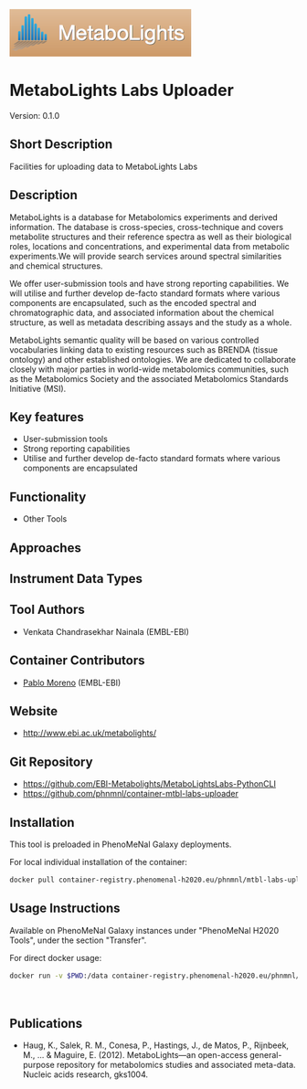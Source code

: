 ![Logo](logo.png)

# MetaboLights Labs Uploader
Version: 0.1.0

## Short Description

Facilities for uploading data to MetaboLights Labs

## Description

MetaboLights is a database for Metabolomics experiments and derived information.
The database is cross-species, cross-technique and covers metabolite structures and their reference spectra as well as their biological roles, locations and concentrations, and experimental data from metabolic experiments.We will provide search services around spectral similarities and chemical structures.

We offer user-submission tools and have strong reporting capabilities. We will utilise and further develop de-facto standard formats where various components are encapsulated, such as the encoded spectral and chromatographic data, and associated information about the chemical structure, as well as metadata describing assays and the study as a whole.

MetaboLights semantic quality will be based on various controlled vocabularies linking data to existing resources such as BRENDA (tissue ontology) and other established ontologies. We are dedicated to collaborate closely with major parties in world-wide metabolomics communities, such as the Metabolomics Society and the associated Metabolomics Standards Initiative (MSI).

## Key features

- User-submission tools
- Strong reporting capabilities
- Utilise and further develop de-facto standard formats where various components are encapsulated

## Functionality

- Other Tools

## Approaches
  
## Instrument Data Types

## Tool Authors

- Venkata Chandrasekhar Nainala (EMBL-EBI)

## Container Contributors

- [Pablo Moreno](https://github.com/pcm32) (EMBL-EBI)

## Website

- http://www.ebi.ac.uk/metabolights/

## Git Repository

- https://github.com/EBI-Metabolights/MetaboLightsLabs-PythonCLI
- https://github.com/phnmnl/container-mtbl-labs-uploader

## Installation 

This tool is preloaded in PhenoMeNal Galaxy deployments.

For local individual installation of the container:

```bash
docker pull container-registry.phenomenal-h2020.eu/phnmnl/mtbl-labs-uploader
```

## Usage Instructions

Available on PhenoMeNal Galaxy instances under "PhenoMeNal H2020 Tools", under the section "Transfer".

For direct docker usage:

```bash
docker run -v $PWD:/data container-registry.phenomenal-h2020.eu/phnmnl/mtbl-labs-uploader -t "your-metabolights_labs_key" \
                                                                                          -i /data/maf.zip /data/data.tar /data/isa.zip \
                                                                                          -n -s
```

## Publications

- Haug, K., Salek, R. M., Conesa, P., Hastings, J., de Matos, P., Rijnbeek, M., ... & Maguire, E. (2012). MetaboLights—an open-access general-purpose repository for metabolomics studies and associated meta-data. Nucleic acids research, gks1004.
